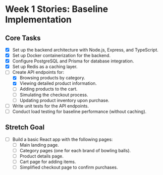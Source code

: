 # Week 1 Stories: Baseline Implementation

## Core Tasks
- [X] Set up the backend architecture with Node.js, Express, and TypeScript.
- [X] Set up Docker containerization for the backend.
- [X] Configure PostgreSQL and Prisma for database integration.
- [X] Set up Redis as a caching layer.
- [ ] Create API endpoints for:
  - [X] Browsing products by category.
  - [X] Viewing detailed product information.
  - [ ] Adding products to the cart.
  - [ ] Simulating the checkout process.
  - [ ] Updating product inventory upon purchase.
- [ ] Write unit tests for the API endpoints.
- [ ] Conduct load testing for baseline performance (without caching).

## Stretch Goal
- [ ] Build a basic React app with the following pages:
  - [ ] Main landing page.
  - [ ] Category pages (one for each brand of bowling balls).
  - [ ] Product details page.
  - [ ] Cart page for adding items.
  - [ ] Simplified checkout page to confirm purchases.
